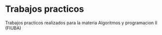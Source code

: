 # Trabajos practicos 

Trabajos practicos realizados para la materia Algoritmos y programacion II (FIUBA)
